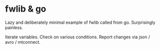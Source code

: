 # fwlib & go

Lazy and deliberately minimal example of fwlib called from go. Surprisingly painless.  

Iterate variables.  Check on various conditions.  Report changes via json / avro / mtconnect.  

